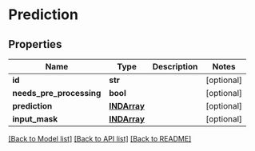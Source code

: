 # Prediction

## Properties
Name | Type | Description | Notes
------------ | ------------- | ------------- | -------------
**id** | **str** |  | [optional] 
**needs_pre_processing** | **bool** |  | [optional] 
**prediction** | [**INDArray**](INDArray.md) |  | [optional] 
**input_mask** | [**INDArray**](INDArray.md) |  | [optional] 

[[Back to Model list]](../README.md#documentation-for-models) [[Back to API list]](../README.md#documentation-for-api-endpoints) [[Back to README]](../README.md)


